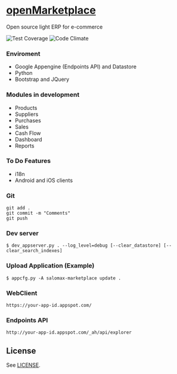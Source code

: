 # [openMarketplace](https://salomax-marketplace.appspot.com)
Open source light ERP for e-commerce

![Test Coverage](https://codeclimate.com/github/salomax/openMarketplace/badges/coverage.svg)
![Code Climate](https://codeclimate.com/github/salomax/openMarketplace/badges/gpa.svg)

### Enviroment

- Google Appengine (Endpoints API) and Datastore
- Python
- Bootstrap and JQuery

### Modules in development
- Products
- Suppliers
- Purchases
- Sales
- Cash Flow
- Dashboard
- Reports

### To Do Features
- i18n
- Android and iOS clients

### Git

	git add .
	git commit -m "Comments"
	git push

### Dev server

	$ dev_appserver.py . --log_level=debug [--clear_datastore] [--clear_search_indexes]

### Upload Application (Example)

	$ appcfg.py -A salomax-marketplace update .

### WebClient

	https://your-app-id.appspot.com/

### Endpoints API

	http://your-app-id.appspot.com/_ah/api/explorer
	
## License

See [LICENSE](https://github.com/salomax/openMarketplace/blob/master/LICENSE).	

